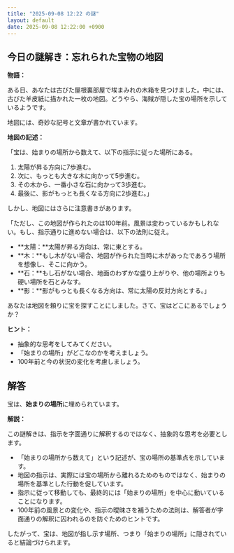 ```yaml
---
title: "2025-09-08 12:22 の謎"
layout: default
date: 2025-09-08 12:22:00 +0900
---
```

## 今日の謎解き：忘れられた宝物の地図

**物語：**

ある日、あなたは古びた屋根裏部屋で埃まみれの木箱を見つけました。中には、古びた羊皮紙に描かれた一枚の地図。どうやら、海賊が隠した宝の場所を示しているようです。

地図には、奇妙な記号と文章が書かれています。

**地図の記述：**

「宝は、始まりの場所から数えて、以下の指示に従った場所にある。

1.  太陽が昇る方向に7歩進む。
2.  次に、もっとも大きな木に向かって5歩進む。
3.  その木から、一番小さな石に向かって3歩進む。
4.  最後に、影がもっとも長くなる方向に2歩進む。」

しかし、地図にはさらに注意書きがあります。

「ただし、この地図が作られたのは100年前。風景は変わっているかもしれない。もし、指示通りに進めない場合は、以下の法則に従え。

*   **太陽：**太陽が昇る方向は、常に東とする。
*   **木：**もし木がない場合、地図が作られた当時に木があったであろう場所を想像し、そこに向かう。
*   **石：**もし石がない場合、地面のわずかな盛り上がりや、他の場所よりも硬い場所を石とみなす。
*   **影：**影がもっとも長くなる方向は、常に太陽の反対方向とする。」

あなたは地図を頼りに宝を探すことにしました。さて、宝はどこにあるでしょうか？

**ヒント：**

*   抽象的な思考をしてみてください。
*   「始まりの場所」がどこなのかを考えましょう。
*   100年前と今の状況の変化を考慮しましょう。

## 解答

宝は、**始まりの場所**に埋められています。

**解説：**

この謎解きは、指示を字面通りに解釈するのではなく、抽象的な思考を必要とします。

*   「始まりの場所から数えて」という記述が、宝の場所の基準点を示しています。
*   地図の指示は、実際には宝の場所から離れるためのものではなく、始まりの場所を基準とした行動を促しています。
*   指示に従って移動しても、最終的には「始まりの場所」を中心に動いていることになります。
*   100年前の風景との変化や、指示の曖昧さを補うための法則は、解答者が字面通りの解釈に囚われるのを防ぐためのヒントです。

したがって、宝は、地図が指し示す場所、つまり「始まりの場所」に隠されていると結論づけられます。
